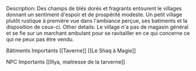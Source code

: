 Description:
	Des champs de blés dorés et fragrants entourent le villages donnant un sentiment d'espoir et de prospérité modeste.
	Un petit village plutôt rustique à première vue dans l'ambiance perçue, ses batiments et la disposition de ceux-ci.
Other details:
	Le village n'a pas de magasin général et se fie sur un marchant ambulant pour se ravitailler en ce qui concerne ce qui ne peux pas être vendu.


Bâtiments Importants 
	[[Taverne]]
	[[Le Shaq à Magie]]

NPC Importants
	[[Illya, maitresse de la tarverne]]
	